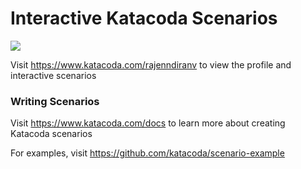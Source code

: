 # Interactive Katacoda Scenarios

[![](http://shields.katacoda.com/katacoda/rajenndiranv/count.svg)](https://www.katacoda.com/rajenndiranv "Get your profile on Katacoda.com")

Visit https://www.katacoda.com/rajenndiranv to view the profile and interactive scenarios

### Writing Scenarios
Visit https://www.katacoda.com/docs to learn more about creating Katacoda scenarios

For examples, visit https://github.com/katacoda/scenario-example
